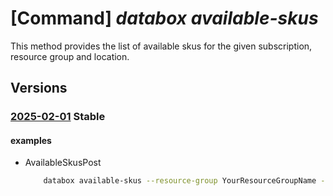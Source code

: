 # [Command] _databox available-skus_

This method provides the list of available skus for the given subscription, resource group and location.

## Versions

### [2025-02-01](/Resources/mgmt-plane/L3N1YnNjcmlwdGlvbnMve30vcmVzb3VyY2Vncm91cHMve30vcHJvdmlkZXJzL21pY3Jvc29mdC5kYXRhYm94L2xvY2F0aW9ucy97fS9hdmFpbGFibGVza3Vz/2025-02-01.xml) **Stable**

<!-- mgmt-plane /subscriptions/{}/resourcegroups/{}/providers/microsoft.databox/locations/{}/availableskus 2025-02-01 -->

#### examples

- AvailableSkusPost
    ```bash
        databox available-skus --resource-group YourResourceGroupName --country US --location westus --transfer-type ImportToAzure
    ```
